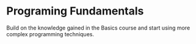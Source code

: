 # Programing Fundamentals

Build on the knowledge gained in the Basics course and start using more complex programming techniques.
